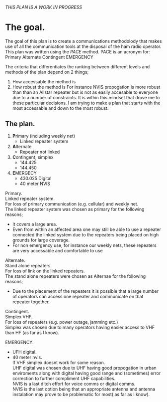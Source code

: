 *THIS PLAN IS A WORK IN PROGRESS*

# The goal. 
The goal of this plan is to create a communications methodolody that makes use of all the communication tools at the disposal of the ham radio operator.
This plan was written using the *PACE* method. PACE is an acronym for:
Primary
Alternate
Contingent
EMERGENCY

The criteria that differentiates the ranking between different levels and methods of the plan depend on 2 things;
1. How accessable the method is
2. How robust the method is
For instance NVIS propogation is more robust than than an Allstar repeater but is not as easily accesable to everyone due to a number of constraints.
It is within this mindset that drove me to these particular decisions. I am trying to make a plan that starts with the most accessable and down to the most robust.

## The plan. 

1. **P**rimary (including weekly net)
   - Linked repeater system
2. **A**lternate
   - Repeater not linked
3. **C**ontingent, simplex
   - 144.425
   - 144.450
4. **E**MERGECY
   - 430.025 Digital
   - 40 meter NVIS

Primary.  
Linked repeater system.  
For loss of primary communication (e.g. cellular) and weekly net.  
The linked repeater system was chosen as primary for the following reasons;
- It covers a large area.
- Even from within an affected area one may still be able to use a repeater connected the linked system due to the repeaters being placed on high grounds for large coverage.
- For non emergency use, for instance our weekly nets, these repeaters are very accessable and comfortable to use

Alternate.   
Stand alone repeaters.  
For loss of link on the linked repeaters.  
The stand alone repeaters were chosen as Alternae for the following reasons;
- Due to the placement of the repeaters it is possible that a large number of operators can access one repeater and communicate on that repeater together.

Contingent.  
Simplex VHF.  
For loss of repeaters (e.g. power outage, jamming etc.)  
Simplex was chosen due to many operators having easier access to VHF than HF (as far as I know).

EMERGENCY.  
- UFH digital.  
- 40 meter nvis.  
If VHF simplex doesnt work for some reason.  
UHF digital was chosen due to UHF having good propogation in urban enviroments along with digital having good range and (sometimes) error correction to further compliment UHF capabilities.  
NVIS is a last ditch effort for voice comms or digital comms.   
NVIS is the last option being that an appropriate antenna and antenna instalation may prove to be problematic for most( as far as I know).  
